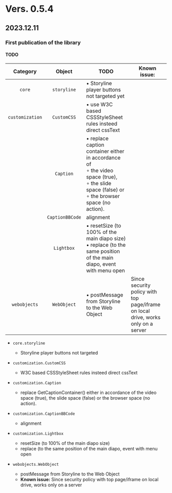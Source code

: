 # Vers. 0.5.4
## 2023.12.11
### **First publication of the library**
#### TODO



| Category | Object | TODO | **Known issue:**  |
| :----: | :----: | ------ | ------ |
| `core` | `storyline` | • Storyline player buttons not targeted yet  | |
| `customization` | `CustomCSS` | • use W3C based CSSStyleSheet rules insteed direct cssText | |
|  | `Caption` | • replace caption container either in accordance of <br>  ∘ the video space (true), <br>  ∘ the slide space (false) or <br>  ∘ the browser space (no action). |  |
|  | `CaptionBBCode`| alignment |  |
|  | `Lightbox` | • resetSize (to 100% of the main diapo size)<br>• replace (to the same position of the main diapo, event with menu open |  |
| `webobjects` | `WebObject` | • postMessage from Storyline to the Web Object | Since security policy with top page/iframe on local drive, works only on a server  |



- `core.storyline`
  -   Storyline player buttons not targeted  
  
- `customization.CustomCSS`
  - W3C based CSSStyleSheet rules insteed direct cssText
 
- `customization.Caption`
  - replace GetCaptionContainer() either in accordance of the video space (true), the slide space (false) or the browser space (no action).

-  `customization.CaptionBBCode`
    -   alignment

-  `customization.Lightbox`
    -   resetSize (to 100% of the main diapo size)
    -   replace (to the same position of the main diapo, event with menu open
      
- `webobjects.WebObject` 
    -   postMessage from Storyline to the Web Object
    -   **Known issue:** Since security policy with top page/iframe on local drive, works only on a server
